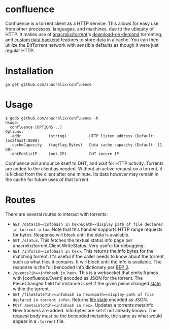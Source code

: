 # confluence

Confluence is a torrent client as a HTTP service. This allows for easy use from other processes, languages, and machines, due to the ubiquity of HTTP. It makes use of [anacrolix/torrent](https://github.com/anacrolix/torrent)'s [download-on-demand](https://godoc.org/github.com/anacrolix/torrent#Torrent.NewReader) torrenting, and [custom data backend](https://godoc.org/github.com/anacrolix/torrent/storage#ClientImpl) features to store data in a cache. You can then utilize the BitTorrent network with sensible defaults as though it were just regular HTTP.

# Installation
```
go get github.com/anacrolix/confluence
```
# Usage
```
$ godo github.com/anacrolix/confluence -h
Usage:
  confluence [OPTIONS...]
Options:
  -addr            (string)          HTTP listen address (Default: localhost:8080)
  -cacheCapacity   (tagflag.Bytes)   Data cache capacity (Default: 11 GB)
  -dhtPublicIP     (net.IP)          DHT secure IP
```

Confluence will announce itself to DHT, and wait for HTTP activity. Torrents are added to the client as needed. Without an active request on a torrent, it is kicked from the client after one minute. Its data however may remain in the cache for future uses of that torrent.

# Routes

There are several routes to interact with torrents:

 * `GET /data?ih=<infohash in hex>&path=<display path of file declared in torrent info>`. Note that this handler supports HTTP range requests for bytes. Response will block until the data is available.
 * `GET /status`. This fetches the textual status info page per anacrolix/torrent.Client.WriteStatus. Very useful for debugging.
 * `GET /info?ih=<infohash in hex>`. This returns the info bytes for the matching torrent. It's useful if the caller needs to know about the torrent, such as what files it contains. It will block until the info is available. The response is the full bencoded info dictionary per [BEP 3](http://www.bittorrent.org/beps/bep_0003.html).
 * `/events?ih=<infohash in hex>`. This is a websocket that emits frames with [confluence.Event] encoded as JSON for the torrent. The PieceChanged field for instance is set if the given piece changed [state](https://godoc.org/github.com/anacrolix/torrent#PieceState) within the torrent.
 * `GET /fileState?ih=<infohash in hex>&path=<display path of file declared in torrent info>`. Returns [file state](https://godoc.org/github.com/anacrolix/torrent#File.State) encoded as JSON.
 * `POST /metainfo?ih=<infohash in hex>`. Updates a torrents metainfo. New trackers are added. Info bytes are set if not already known. The request body must be the bencoded metainfo, the same as what would appear in a `.torrent` file.
